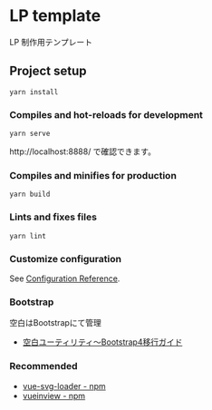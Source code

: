 # LP template
LP 制作用テンプレート
## Project setup
```
yarn install
```

### Compiles and hot-reloads for development
```
yarn serve
```
http://localhost:8888/ で確認できます。

### Compiles and minifies for production
```
yarn build
```

### Lints and fixes files
```
yarn lint
```

### Customize configuration
See [Configuration Reference](https://cli.vuejs.org/config/).

### Bootstrap
空白はBootstrapにて管理
* [空白ユーティリティ～Bootstrap4移行ガイド](https://cccabinet.jpn.org/bootstrap4/utilities/spacing)

### Recommended
* [vue-svg-loader - npm](https://www.npmjs.com/package/vue-svg-loader)
* [vueinview - npm](https://www.npmjs.com/package/vueinview)
